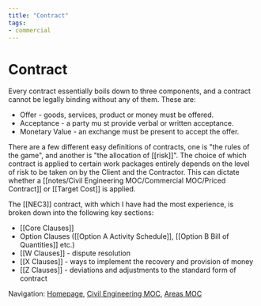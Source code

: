 ```yaml
---
title: "Contract"
tags: 
- commercial
---
```

# Contract
Every contract essentially boils down to three components, and a contract cannot be legally binding without any of them. These are:

- Offer - goods, services, product or money must be offered. 
- Acceptance - a party mu st provide verbal or written acceptance.
- Monetary Value - an exchange must be present to accept the offer.

There are a few different easy definitions of contracts, one is "the rules of the game", and another is "the allocation of [[risk]]". The choice of which contract is applied to certain work packages entirely depends on the level of risk to be taken on by the Client and the Contractor. This can dictate whether a [[notes/Civil Engineering MOC/Commercial MOC/Priced Contract]] or [[Target Cost]] is applied.

The [[NEC3]] contract, with which I have had the most experience, is broken down into the following key sections:

 - [[Core Clauses]] 
 - Option Clauses ([[Option A Activity Schedule]], [[Option B Bill of Quantities]] etc.)
 - [[W Clauses]] - dispute resolution
 - [[X Clauses]] - ways to implement the recovery and provision of money
 - [[Z Clauses]] - deviations and adjustments to the standard form of contract












Navigation: [Homepage](_index.md), [Civil Engineering MOC](notes/Civil%20Engineering%20MOC/Civil%20Engineering%20MOC.md), [Areas MOC](Areas%20MOC)
